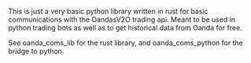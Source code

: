 This is just a very basic python library written in rust for basic communications with the OandasV2O trading api. Meant to be used in python trading bots as well as to get historical data from Oanda for free.

See oanda_coms_lib for the rust library, and oanda_coms_python for the bridge to python.
